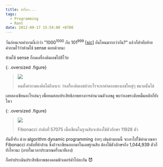 ```yaml
---
title: ยังไหว...
tags:
  - Programming
  - Rant
date: 2012-09-17 15:54:00 +0700
---
```


วันก่อนเจอคำถามงี่เง่าว่า "$1000^{1000}$ กับ $101^{999}$ [\[sic\]][sic] อันไหนมากกว่ากัน?" แล้วก็สำทับท้ายคำถามไว้ว่าห้ามใช้ sense ตอบด้วยนะ

ห้ามใช้ sense ก็กดเครื่องคิดเลขไปสิโว้ย

{: .oversized .figure}
> ![](/images/program/python-integer/versus-of-powers.jpg)
>
> คนตั้งคำถามคงคิดไม่ถึงเนาะ ว่าเครื่องคิดเลขบ้าอะไรจะหาคำตอบของเลขใหญ่ๆ ขนาดนั้นได้

เลยลองเขียนอะไรเล่นๆ เพื่อทดสอบประสิทธิภาพทางการคำนวณตัวเลขดู พบว่าเลขระดับหมื่นหลักก็ยังไหว

{: .oversized .figure}
> ![](/images/program/python-integer/large-fibonacci.jpg)
>
> Fibonacci ลำดับที่ 57075 เมื่อเขียนในฐานสิบจะต้องใช้ตัวอักษร 11928 ตัว

อันที่จริง ด้วย algorithm dynamic programming ง่ายๆ เช่นด้านบนนี้ จะเอาไปใช้คำนวณหา Fibonacci ลำดับที่ห้าล้าน ซึ่งถ้าจะเขียนออกมาในเลขฐานสิบ ต้องใช้ตัวอักษรถึง 1,044,939 ตัวก็ยังไหวนะ (ภายในเวลาประมาณครึ่งนาทีเอง)

ก็อย่าประเมินประสิทธิภาพของคอมพิวเตอร์ต่ำไปละกัน 😈


[sic]: //en.wikipedia.org/wiki/Sic
